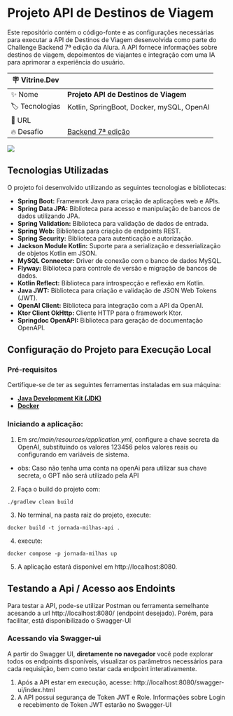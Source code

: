 # Projeto API de Destinos de Viagem

Este repositório contém o código-fonte e as configurações necessárias para executar a API de Destinos de Viagem desenvolvida como parte do Challenge Backend 7ª edição da Alura.
A API fornece informações sobre destinos de viagem, depoimentos de viajantes e integração com uma IA para aprimorar a experiência do usuário.

| :placard: Vitrine.Dev |     |
| -------------  | --- |
| :sparkles: Nome        | **Projeto API de Destinos de Viagem**
| :label: Tecnologias | Kotlin, SpringBoot, Docker, mySQL, OpenAI
| :rocket: URL         |
| :fire: Desafio     | [Backend 7ª edição](https://www.alura.com.br/challenges/back-end-7/semana-01-classes-relacionamentos-depoimentos)

<!-- Inserir imagem com a #vitrinedev ao final do link -->
![](https://seranking.com/blog/wp-content/uploads/2021/01/404_01-min.jpg#vitrinedev)

## Tecnologias Utilizadas
O projeto foi desenvolvido utilizando as seguintes tecnologias e bibliotecas:
* **Spring Boot:** Framework Java para criação de aplicações web e APIs.
* **Spring Data JPA:** Biblioteca para acesso e manipulação de bancos de dados utilizando JPA.
* **Spring Validation:** Biblioteca para validação de dados de entrada.
* **Spring Web:** Biblioteca para criação de endpoints REST.
* **Spring Security:** Biblioteca para autenticação e autorização.
* **Jackson Module Kotlin:** Suporte para a serialização e desserialização de objetos Kotlin em JSON.
* **MySQL Connector:** Driver de conexão com o banco de dados MySQL.
* **Flyway:** Biblioteca para controle de versão e migração de bancos de dados.
* **Kotlin Reflect:** Biblioteca para introspecção e reflexão em Kotlin.
* **Java JWT:** Biblioteca para criação e validação de JSON Web Tokens (JWT).
* **OpenAI Client:** Biblioteca para integração com a API da OpenAI.
* **Ktor Client OkHttp:** Cliente HTTP para o framework Ktor.
* **Springdoc OpenAPI:** Biblioteca para geração de documentação OpenAPI.


## Configuração do Projeto para Execução Local
### Pré-requisitos
Certifique-se de ter as seguintes ferramentas instaladas em sua máquina:
* [**Java Development Kit (JDK)**](https://www.oracle.com/java/technologies/downloads/)
* [**Docker**](https://www.docker.com/get-started/)


### Iniciando a aplicação:
1. Em *src/main/resources/application.yml*, configure a chave secreta da OpenAI, substituindo os valores 123456 pelos valores reais ou configurando em variáveis de sistema.
 - obs: Caso não tenha uma conta na openAi para utilizar sua chave secreta, o GPT não será utilizado pela API
2. Faça o build do projeto com:
```
./gradlew clean build
```
3. No terminal, na pasta raiz do projeto, execute:
```
docker build -t jornada-milhas-api .
```
4. execute:
```
docker compose -p jornada-milhas up
```
5. A aplicação estará disponível em http://localhost:8080.

   

## Testando a Api / Acesso aos Endoints
Para testar a API, pode-se utilizar Postman ou ferramenta semelhante acesando a url http://localhost:8080/ (endpoint desejado).
Porém, para facilitar, está disponibilizado o Swagger-UI

### Acessando via Swagger-ui
A partir do Swagger UI, **diretamente no navegador** você pode explorar todos os endpoints disponíveis, visualizar os parâmetros necessários para cada requisição, bem como testar cada endpoint interativamente.
1. Após a API estar em execução, acesse: http://localhost:8080/swagger-ui/index.html
2. A API possui segurança de Token JWT e Role. Informações sobre Login e recebimento de Token JWT estarão no Swagger-UI

